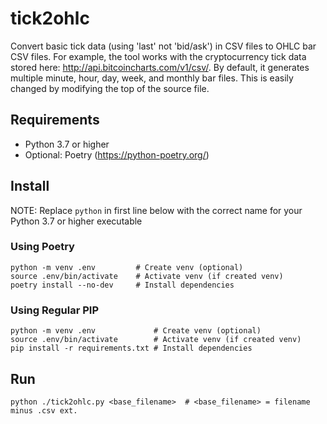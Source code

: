 # tick2ohlc
Convert basic tick data (using 'last' not 'bid/ask') in CSV files to OHLC bar CSV files. For example, the tool works with the cryptocurrency tick data stored here: http://api.bitcoincharts.com/v1/csv/. By default, it generates multiple minute, hour, day, week, and monthly bar files. This is easily changed by modifying the top of the source file.

## Requirements

* Python 3.7 or higher
* Optional: Poetry (https://python-poetry.org/)

## Install

NOTE: Replace `python` in first line below with the correct name for your Python 3.7 or higher executable

### Using Poetry

```shell
python -m venv .env         # Create venv (optional)
source .env/bin/activate    # Activate venv (if created venv)
poetry install --no-dev     # Install dependencies
```

### Using Regular PIP

```shell
python -m venv .env             # Create venv (optional)
source .env/bin/activate        # Activate venv (if created venv)
pip install -r requirements.txt # Install dependencies
```

## Run

```shell
python ./tick2ohlc.py <base_filename>  # <base_filename> = filename minus .csv ext.
```